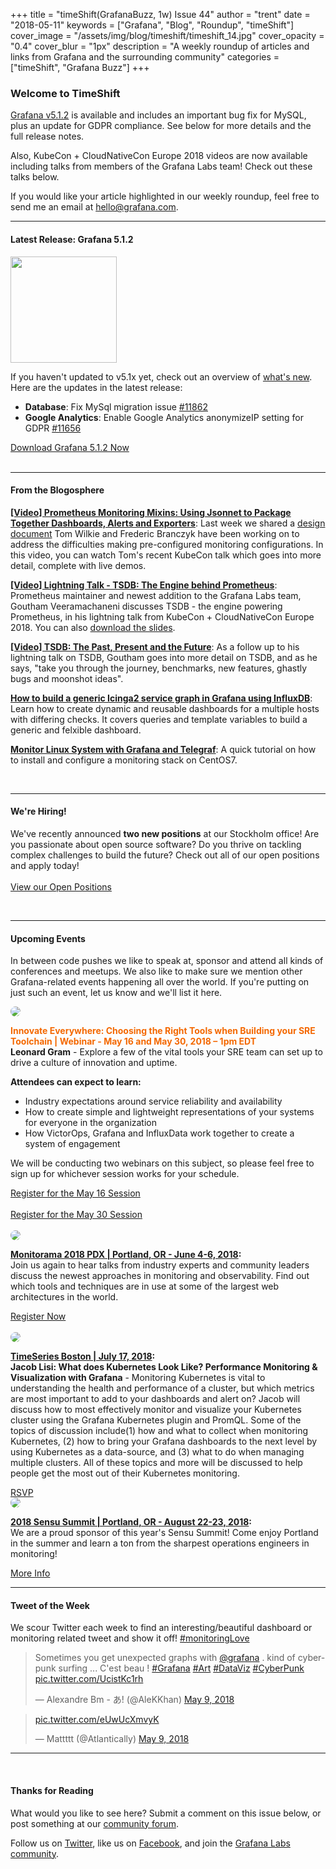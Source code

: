 +++
title = "timeShift(GrafanaBuzz, 1w) Issue 44"
author = "trent"
date = "2018-05-11"
keywords = ["Grafana", "Blog", "Roundup", "timeShift"]
cover_image = "/assets/img/blog/timeshift/timeshift_14.jpg"
cover_opacity = "0.4"
cover_blur = "1px"
description = "A weekly roundup of articles and links from Grafana and the surrounding community"
categories = ["timeShift", "Grafana Buzz"]
+++

### Welcome to TimeShift
[Grafana v5.1.2](https://grafana.com/grafana/download?utm_source=blog&utm_campaign=timeshift_44) is available and includes an important bug fix for MySQL, plus an update for GDPR compliance. See below for more details and the full release notes.

Also, KubeCon + CloudNativeCon Europe 2018 videos are now available including talks from members of the Grafana Labs team! Check out these talks below. 

If you would like your article highlighted in our weekly roundup, feel free to send me an email at [hello@grafana.com](mailto:hello@grafana.com).
<br />
<hr />

#### Latest Release: Grafana 5.1.2
<div class="row row--no-gutters">
	<div class="col col--sm-3">
		<img src="/assets/img/blog/timeshift/grafana_release_icon.png" width="170" />
	</div>
	<div class="col col--sm-9">
		<p>If you haven't updated to v5.1x yet, check out an overview of <a href="http://docs.grafana.org/guides/whats-new-in-v5-1/?utm_source=blog&utm_campaign=timeshift_44" target="_blank">what's new</a>. 
			<br />Here are the updates in the latest release:
			<ul>
				<li><strong>Database</strong>: Fix MySql migration issue <a href="https://github.com/grafana/grafana/issues/11862">#11862</a></li>
				<li><strong>Google Analytics</strong>: Enable Google Analytics anonymizeIP setting for GDPR <a href="https://github.com/grafana/grafana/pull/11656">#11656</a></li>
			</ul>
		</p>
		<a href="https://grafana.com/grafana/download?utm_source=blog&utm_campaign=timeshift_44" target="_blank" class="btn btn--primary">Download Grafana 5.1.2 Now</a>
	</div>
</div>


<br />
<hr />

#### From the Blogosphere
[**[Video] Prometheus Monitoring Mixins: Using Jsonnet to Package Together Dashboards, Alerts and Exporters**](https://www.youtube.com/watch?v=b7-DtFfsL6E): Last week we shared a [design document](https://docs.google.com/document/d/1A9xvzwqnFVSOZ5fD3blKODXfsat5fg6ZhnKu9LK3lB4/edit#heading=h.gt9r2h2gklj3) Tom Wilkie and Frederic Branczyk have been working on to address the difficulties making pre-configured monitoring configurations. In this video, you can watch Tom's recent KubeCon talk which goes into more detail, complete with live demos.

[**[Video] Lightning Talk - TSDB: The Engine behind Prometheus**](https://www.youtube.com/watch?v=_529xDFDzI0): Prometheus maintainer and newest addition to the Grafana Labs team, Goutham Veeramachaneni discusses TSDB - the engine powering Prometheus, in his lightning talk from KubeCon + CloudNativeCon Europe 2018. You can also [download the slides](https://schd.ws/hosted_files/kccnceu18/6c/TSDB_%20The%20engine%20behind%20Prometheus%202.0.pdf).

[**[Video] TSDB: The Past, Present and the Future**](https://www.youtube.com/watch?v=0UvKEHFNu4Q): As a follow up to his lightning talk on TSDB, Goutham goes into more detail on TSDB, and as he says, "take you through the journey, benchmarks, new features, ghastly bugs and moonshot ideas".

[**How to build a generic Icinga2 service graph in Grafana using InfluxDB**](https://www.claudiokuenzler.com/blog/776/how-to-icinga2-dynamic-generic-service-graph-grafana-influxdb#.WvXpp9MvzUI): Learn how to create dynamic and reusable dashboards for a multiple hosts with differing checks. It covers queries and template variables to build a generic and felxible dashboard.

[**Monitor Linux System with Grafana and Telegraf**](https://computingforgeeks.com/monitor-linux-system-with-grafana-and-telegraf/): A quick tutorial on how to install and configure a monitoring stack on CentOS7.

<br />
<hr />

#### We're Hiring!
We've recently announced **two new positions** at our Stockholm office! Are you passionate about open source software? Do you thrive on tackling complex challenges to build the future? Check out all of our open positions and apply today!
<br /><br />
<a class="btn btn-outline" href="https://grafana.com/about/hiring?utm_source=blog&utm_campaign=timeshift_44" target="_blank">View our Open Positions</a>

<br />
<hr />

#### Upcoming Events
In between code pushes we like to speak at, sponsor and attend all kinds of conferences and meetups. We also like to make sure we mention other Grafana-related events happening all over the world. If you're putting on just such an event, let us know and we'll list it here.

<div class="blog-plugin">
	<div class="row row--md-gutters">
		<div class="col col--md-3">
			<img style="border-radius: 50%;" class="large" src="/assets/img/blog/timeshift/webinar.png" />
		</div>
		<div class="col col--md-8 col--sm-offset-1">
			<p>
			<strong style="color:#f46800;">Innovate Everywhere: Choosing the Right Tools when Building your SRE Toolchain | Webinar - May 16 and May 30, 2018 – 1pm EDT</strong> <br />
	          <strong>Leonard Gram</strong> - Explore a few of the vital tools your SRE team can set up to drive a culture of innovation and uptime.
	        </p>
            <p><strong>Attendees can expect to learn:</strong></p>
            <ul>
              <li>Industry expectations around service reliability and availability</li>
              <li>How to create simple and lightweight representations of your systems for everyone in the organization</li>
              <li>How VictorOps, Grafana and InfluxData work together to create a system of engagement</li>
            </ul>
            <p>We will be conducting two webinars on this subject, so please feel free to sign up for whichever session works for your schedule.</p>
			<a href="https://zoom.us/webinar/register/WN_wK9pZ1VJQ2eVCGO5j4sC3g" target="_blank" class="btn btn--outline">Register for the May 16 Session</a><br /><br/>
			<a href="https://webinars.devops.com/innovate-everywhere-choosing-the-right-tools-when-building-your-sre-toolchain" target="_blank" class="btn btn--outline">Register for the May 30 Session</a>
		</div>
	</div>
	<br/>
	<div class="row row--md-gutters">
		<div class="col col--md-3">
			<img style="border-radius: 50%;" class="large" src="/assets/img/blog/timeshift/monitorama_18.png" />
		</div>
		<div class="col col--md-8 col--sm-offset-1">
			<p>
				<strong><a href="http://monitorama.com/" target="_blank">Monitorama 2018 PDX | Portland, OR - June 4-6, 2018</a>:</strong> <br />
				Join us again to hear talks from industry experts and community leaders discuss the newest approaches in monitoring and observability. Find out which tools and techniques are in use at some of the largest web architectures in the world.
			</p>
			<a href="http://monitorama.com/" target="_blank" class="btn btn--outline">Register Now</a>
		</div>
	</div>
	<br/>
	<div class="row row--md-gutters">
		<div class="col col--md-3">
			<img style="border-radius: 50%;" class="large" src="/assets/img/blog/timeshift/meetup.jpg" />
		</div>
		<div class="col col--md-8 col--sm-offset-1">
			<p>
				<strong><a href="https://www.meetup.com/Time-Series-Boston/events/249366642/" target="_blank">TimeSeries Boston | July 17, 2018</a>:</strong>
				<br />
				<strong>Jacob Lisi: What does Kubernetes Look Like? Performance Monitoring & Visualization with Grafana</strong> - Monitoring Kubernetes is vital to understanding the health and performance of a cluster, but which metrics are most important to add to your dashboards and alert on? Jacob will discuss how to most effectively monitor and visualize your Kubernetes cluster using the Grafana Kubernetes plugin and PromQL. Some of the topics of discussion include(1) how and what to collect when monitoring Kubernetes, (2) how to bring your Grafana dashboards to the next level by using Kubernetes as a data-source, and (3) what to do when managing multiple clusters. All of these topics and more will be discussed to help people get the most out of their Kubernetes monitoring.
			</p>
			<a href="https://www.meetup.com/Time-Series-Boston/events/249366642/" target="_blank" class="btn btn--outline">RSVP</a>
		</div>
	</div>
	<div class="row row--md-gutters">
		<div class="col col--md-3">
			<img style="border-radius: 50%;" class="large" src="/assets/img/blog/timeshift/sensu_summit.jpg" />
		</div>
		<div class="col col--md-8 col--sm-offset-1">
			<p>
				<strong><a href="https://sensu.io/summit" target="_blank">2018 Sensu Summit | Portland, OR - August 22-23, 2018</a>:</strong>
				<br />
				We are a proud sponsor of this year's Sensu Summit! Come enjoy Portland in the summer and learn a ton from the sharpest operations engineers in monitoring!
			</p>
			<a href="https://sensu.io/summit" target="_blank" class="btn btn--outline">More Info</a>
		</div>
	</div>
</div>
<hr />

<div>
	<div class="row row--no-gutters">
		<div class="col col--sm-12">
			<h4>Tweet of the Week</h4>
			We scour Twitter each week to find an interesting/beautiful dashboard or monitoring related tweet and show it off! <a href="https://twitter.com/hashtag/monitoringlove?src=hash" target="_blank">#monitoringLove</a>
			<blockquote class="twitter-tweet" data-lang="en"><p lang="en" dir="ltr">Sometimes you get unexpected graphs with <a href="https://twitter.com/grafana?ref_src=twsrc%5Etfw">@grafana</a> . kind of cyberpunk surfing ... C&#39;est beau ! <a href="https://twitter.com/hashtag/Grafana?src=hash&amp;ref_src=twsrc%5Etfw">#Grafana</a> <a href="https://twitter.com/hashtag/Art?src=hash&amp;ref_src=twsrc%5Etfw">#Art</a> <a href="https://twitter.com/hashtag/DataViz?src=hash&amp;ref_src=twsrc%5Etfw">#DataViz</a> <a href="https://twitter.com/hashtag/CyberPunk?src=hash&amp;ref_src=twsrc%5Etfw">#CyberPunk</a> <a href="https://t.co/UcistKc1rh">pic.twitter.com/UcistKc1rh</a></p>&mdash; Alexandre Bm - あ! (@AleKKhan) <a href="https://twitter.com/AleKKhan/status/994207850015707136?ref_src=twsrc%5Etfw">May 9, 2018</a></blockquote>
			<script async src="https://platform.twitter.com/widgets.js" charset="utf-8"></script>
			<blockquote class="twitter-tweet" data-conversation="none" data-lang="en"><p lang="und" dir="ltr"> <a href="https://t.co/eUwUcXmvyK">pic.twitter.com/eUwUcXmvyK</a></p>&mdash; Mattttt (@Atlantically) <a href="https://twitter.com/Atlantically/status/994211599207600128?ref_src=twsrc%5Etfw">May 9, 2018</a></blockquote>
			<script async src="https://platform.twitter.com/widgets.js" charset="utf-8"></script>
		</div>
	</div>
</div>

<hr />
<br />

#### Thanks for Reading
What would you like to see here? Submit a comment on this issue below, or post something at our [community forum](http://community.grafana.com?utm_source=blog&utm_campaign=timeshift_44).

Follow us on [Twitter](http://twitter.com/grafana), like us on [Facebook](http://facebook.com/grafana), and join the [Grafana Labs community](http://grafana.com/signup?utm_source=blog&utm_campaign=timeshift_44).

